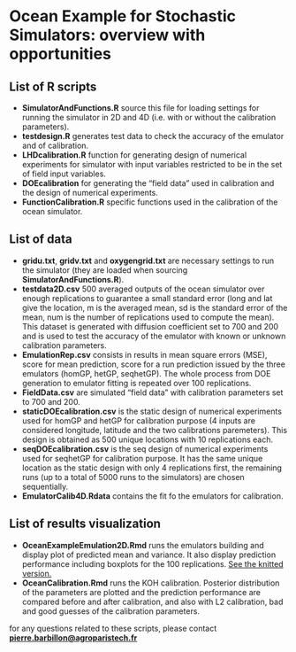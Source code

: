 Ocean Example for Stochastic Simulators: overview with opportunities
================

<!-- README.md is generated from README.Rmd. Please edit that file -->

## List of R scripts

  - **SimulatorAndFunctions.R** source this file for loading settings
    for running the simulator in 2D and 4D (i.e. with or without the
    calibration parameters).
  - **testdesign.R** generates test data to check the accuracy of the
    emulator and of calibration.
  - **LHDcalibration.R** function for generating design of numerical
    experiments for simulator with input variables restricted to be in
    the set of field input variables.
  - **DOEcalibration** for generating the “field data” used in
    calibration and the design of numerical experiments.
  - **FunctionCalibration.R** specific functions used in the calibration
    of the ocean simulator.

## List of data

  - **gridu.txt**, **gridv.txt** and **oxygengrid.txt** are necessary
    settings to run the simulator (they are loaded when sourcing
    **SimulatorAndFunctions.R**).
  - **testdata2D.csv** 500 averaged outputs of the ocean simulator over
    enough replications to guarantee a small standard error (long and
    lat give the location, m is the averaged mean, sd is the standard
    error of the mean, num is the number of replications used to compute
    the mean). This dataset is generated with diffusion coefficient set
    to 700 and 200 and is used to test the accuracy of the emulator with
    known or unknown calibration parameters.
  - **EmulationRep.csv** consists in results in mean square errors
    (MSE), score for mean prediction, score for a run prediction issued
    by the three emulators (homGP, hetGP, seqhetGP). The whole process
    from DOE generation to emulator fitting is repeated over 100
    replications.
  - **FieldData.csv** are simulated “field data” with calibration
    parameters set to 700 and 200.
  - **staticDOEcalibration.csv** is the static design of numerical
    experiments used for homGP and hetGP for calibration purpose (4
    inputs are considered longitude, latitude and the two calibrations
    paremeters). This design is obtained as 500 unique locations with 10
    replications each.
  - **seqDOEcalibration.csv** is the seq design of numerical experiments
    used for seqhetGP for calibration purpose. It has the same unique
    location as the static design with only 4 replications first, the
    remaining runs (up to a total of 5000 runs to the simulators) are
    chosen sequentially.
  - **EmulatorCalib4D.Rdata** contains the fit fo the emulators for
    calibration.

## List of results visualization

  - **OceanExampleEmulation2D.Rmd** runs the emulators building and
    display plot of predicted mean and variance. It also display
    prediction performance including boxplots for the 100 replications.
    [See the knitted
    version.](https://github.com/Demiperimetre/Ocean/blob/master/OceanExampleEmulation2D.md)
  - **OceanCalibration.Rmd** runs the KOH calibration. Posterior
    distribution of the parameters are plotted and the prediction
    performance are compared before and after calibration, and also with
    L2 calibration, bad and good guesses of the calibration parameters.

for any questions related to these scripts, please contact
**<pierre.barbillon@agroparistech.fr>**
